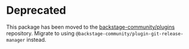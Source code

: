 # Deprecated

This package has been moved to the [backstage-community/plugins](https://github.com/backstage/community-plugins) repository. Migrate to using `@backstage-community/plugin-git-release-manager` instead.

